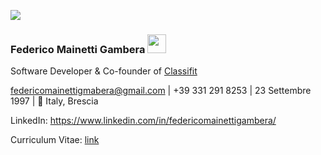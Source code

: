 ![](https://komarev.com/ghpvc/?username=FedericoMainettiGambera&color=green)

### Federico Mainetti Gambera <img src="https://raw.githubusercontent.com/MartinHeinz/MartinHeinz/master/wave.gif" width="30px">

Software Developer & Co-founder of [Classifit](https://github.com/classifit)

federicomainettigmabera@gmail.com | +39 331 291 8253 | 23 Settembre 1997 | 📍 Italy, Brescia

LinkedIn: https://www.linkedin.com/in/federicomainettigambera/

Curriculum Vitae: [link](https://github.com/FedericoMainettiGambera/FedericoMainettiGambera/blob/main/CV%20Federico%20Mainetti%20Gambera.pdf)
